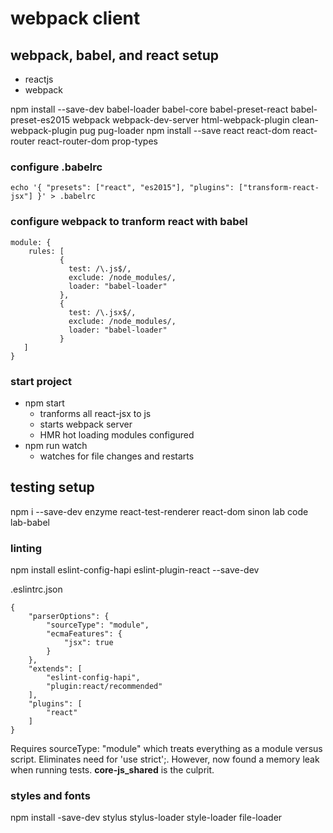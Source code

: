 # webpack client

## webpack, babel, and react setup
  - reactjs
  - webpack

npm install --save-dev babel-loader babel-core babel-preset-react babel-preset-es2015 webpack webpack-dev-server html-webpack-plugin clean-webpack-plugin pug pug-loader
npm install --save react react-dom react-router react-router-dom prop-types


### configure .babelrc
`echo '{ "presets": ["react", "es2015"], "plugins": ["transform-react-jsx"] }' > .babelrc`


### configure webpack to tranform react with babel
```
module: {
    rules: [
           {
             test: /\.js$/,
             exclude: /node_modules/,
             loader: "babel-loader"
           },
           {
             test: /\.jsx$/,
             exclude: /node_modules/,
             loader: "babel-loader"
           }
   ]
}
```

### start project

* npm start
  - tranforms all react-jsx to js
  - starts webpack server
  - HMR hot loading modules configured
* npm run watch
  - watches for file changes and restarts


## testing setup

npm i --save-dev enzyme react-test-renderer react-dom sinon lab code lab-babel


### linting
npm install eslint-config-hapi eslint-plugin-react --save-dev

.eslintrc.json
```
{
    "parserOptions": {
        "sourceType": "module",
        "ecmaFeatures": {
            "jsx": true
        }
    },
    "extends": [
        "eslint-config-hapi",
        "plugin:react/recommended"
    ],
    "plugins": [
        "react"
    ]
}

```

Requires sourceType: "module" which treats everything as a module versus script.
Eliminates need for 'use strict';. However, now found a memory leak when running tests. 
__core-js_shared__ is the culprit.


### styles and fonts
npm install -save-dev stylus stylus-loader style-loader file-loader


